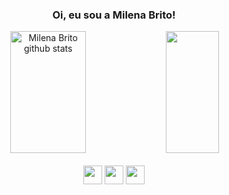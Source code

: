 <h3 align="center"> Oi, eu sou a Milena Brito!</h3> 

<div align="center">  
  <img width="49%" height="195px" src="https://github-readme-stats.vercel.app/api?username=baianense&show_icons=true&count_private=true&total_issues&title_color=D889CB&icon_color=D889CB&text_color=c9d1d9&bg_color=100227" alt="Milena Brito github stats" /> 
  <img width="41%" height="195px" src="https://github-readme-stats.vercel.app/api/top-langs/?username=baianense&layout=compact&title_color=D889CB&text_color=c9d1d9&bg_color=100227" />
</div>

<div style="display: inline_block" align="center"><br>
  <img height= "30" src= "https://img.shields.io/badge/HTML5-E34F26?style=for-the-badge&logo=html5&logoColor=white">
  <img height= "30" src= "https://img.shields.io/badge/CSS3-1572B6?style=for-the-badge&logo=css3&logoColor=white">
  <img height= "30" src= "https://img.shields.io/badge/JavaScript-F7DF1E?style=for-the-badge&logo=javascript&logoColor=black">
</div>
